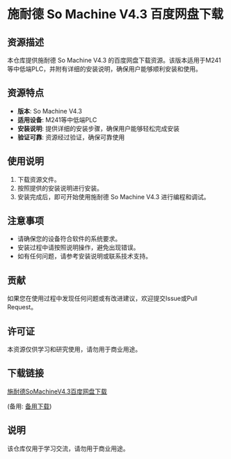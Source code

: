 # 施耐德 So Machine V4.3 百度网盘下载

## 资源描述

本仓库提供施耐德 So Machine V4.3 的百度网盘下载资源。该版本适用于M241等中低端PLC，并附有详细的安装说明，确保用户能够顺利安装和使用。

## 资源特点

- **版本**: So Machine V4.3
- **适用设备**: M241等中低端PLC
- **安装说明**: 提供详细的安装步骤，确保用户能够轻松完成安装
- **验证可靠**: 资源经过验证，确保可靠使用

## 使用说明

1. 下载资源文件。
2. 按照提供的安装说明进行安装。
3. 安装完成后，即可开始使用施耐德 So Machine V4.3 进行编程和调试。

## 注意事项

- 请确保您的设备符合软件的系统要求。
- 安装过程中请按照说明操作，避免出现错误。
- 如有任何问题，请参考安装说明或联系技术支持。

## 贡献

如果您在使用过程中发现任何问题或有改进建议，欢迎提交Issue或Pull Request。

## 许可证

本资源仅供学习和研究使用，请勿用于商业用途。

## 下载链接
[施耐德SoMachineV4.3百度网盘下载]() 

(备用: [备用下载](https://pan.baidu.com/s/17vbubhZwg8bc1EncB5YHbw?pwd=1234))

## 说明

该仓库仅用于学习交流，请勿用于商业用途。
